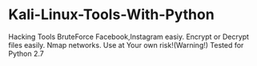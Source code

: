 # Kali-Linux-Tools-With-Python
Hacking Tools
BruteForce Facebook,Instagram easiy.
Encrypt or Decrypt files easily.
Nmap networks.
Use at Your own risk!(Warning!)
Tested for Python 2.7
